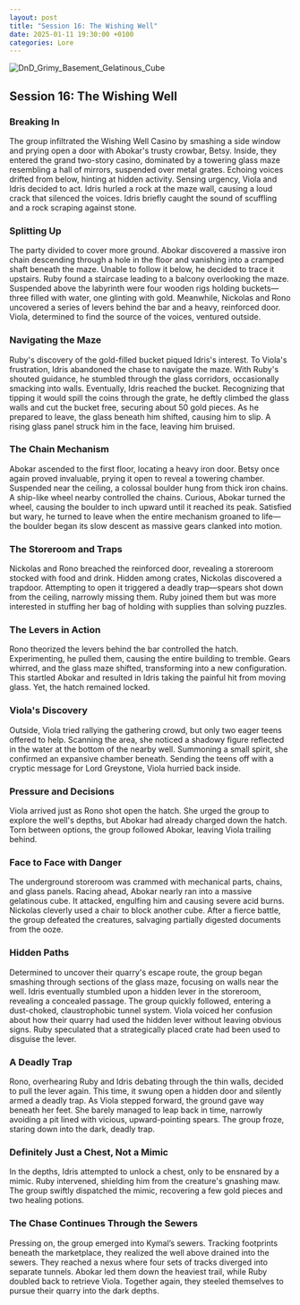 ```yaml
---
layout: post
title: "Session 16: The Wishing Well"
date: 2025-01-11 19:30:00 +0100
categories: Lore
---
```


![DnD_Grimy_Basement_Gelatinous_Cube](https://github.com/user-attachments/assets/b1560dab-9b88-44f8-927d-816ca2b7670d)

## **Session 16: The Wishing Well**

### **Breaking In**

The group infiltrated the Wishing Well Casino by smashing a side window and prying open a door with Abokar's trusty crowbar, Betsy. Inside, they entered the grand two-story casino, dominated by a towering glass maze resembling a hall of mirrors, suspended over metal grates. Echoing voices drifted from below, hinting at hidden activity. Sensing urgency, Viola and Idris decided to act. Idris hurled a rock at the maze wall, causing a loud crack that silenced the voices. Idris briefly caught the sound of scuffling and a rock scraping against stone.

### **Splitting Up**

The party divided to cover more ground. Abokar discovered a massive iron chain descending through a hole in the floor and vanishing into a cramped shaft beneath the maze. Unable to follow it below, he decided to trace it upstairs. Ruby found a staircase leading to a balcony overlooking the maze. Suspended above the labyrinth were four wooden rigs holding buckets—three filled with water, one glinting with gold. Meanwhile, Nickolas and Rono uncovered a series of levers behind the bar and a heavy, reinforced door. Viola, determined to find the source of the voices, ventured outside.

### **Navigating the Maze**

Ruby's discovery of the gold-filled bucket piqued Idris's interest. To Viola's frustration, Idris abandoned the chase to navigate the maze. With Ruby's shouted guidance, he stumbled through the glass corridors, occasionally smacking into walls. Eventually, Idris reached the bucket. Recognizing that tipping it would spill the coins through the grate, he deftly climbed the glass walls and cut the bucket free, securing about 50 gold pieces. As he prepared to leave, the glass beneath him shifted, causing him to slip. A rising glass panel struck him in the face, leaving him bruised.

### **The Chain Mechanism**

Abokar ascended to the first floor, locating a heavy iron door. Betsy once again proved invaluable, prying it open to reveal a towering chamber. Suspended near the ceiling, a colossal boulder hung from thick iron chains. A ship-like wheel nearby controlled the chains. Curious, Abokar turned the wheel, causing the boulder to inch upward until it reached its peak. Satisfied but wary, he turned to leave when the entire mechanism groaned to life—the boulder began its slow descent as massive gears clanked into motion.

### **The Storeroom and Traps**

Nickolas and Rono breached the reinforced door, revealing a storeroom stocked with food and drink. Hidden among crates, Nickolas discovered a trapdoor. Attempting to open it triggered a deadly trap—spears shot down from the ceiling, narrowly missing them. Ruby joined them but was more interested in stuffing her bag of holding with supplies than solving puzzles.

### **The Levers in Action**

Rono theorized the levers behind the bar controlled the hatch. Experimenting, he pulled them, causing the entire building to tremble. Gears whirred, and the glass maze shifted, transforming into a new configuration. This startled Abokar and resulted in Idris taking the painful hit from moving glass. Yet, the hatch remained locked.

### **Viola's Discovery**

Outside, Viola tried rallying the gathering crowd, but only two eager teens offered to help. Scanning the area, she noticed a shadowy figure reflected in the water at the bottom of the nearby well. Summoning a small spirit, she confirmed an expansive chamber beneath. Sending the teens off with a cryptic message for Lord Greystone, Viola hurried back inside.

### **Pressure and Decisions**

Viola arrived just as Rono shot open the hatch. She urged the group to explore the well's depths, but Abokar had already charged down the hatch. Torn between options, the group followed Abokar, leaving Viola trailing behind.

### **Face to Face with Danger**

The underground storeroom was crammed with mechanical parts, chains, and glass panels. Racing ahead, Abokar nearly ran into a massive gelatinous cube. It attacked, engulfing him and causing severe acid burns. Nickolas cleverly used a chair to block another cube. After a fierce battle, the group defeated the creatures, salvaging partially digested documents from the ooze.

### **Hidden Paths**

Determined to uncover their quarry's escape route, the group began smashing through sections of the glass maze, focusing on walls near the well. Idris eventually stumbled upon a hidden lever in the storeroom, revealing a concealed passage. The group quickly followed, entering a dust-choked, claustrophobic tunnel system. Viola voiced her confusion about how their quarry had used the hidden lever without leaving obvious signs. Ruby speculated that a strategically placed crate had been used to disguise the lever.

### **A Deadly Trap**

Rono, overhearing Ruby and Idris debating through the thin walls, decided to pull the lever again. This time, it swung open a hidden door and silently armed a deadly trap. As Viola stepped forward, the ground gave way beneath her feet. She barely managed to leap back in time, narrowly avoiding a pit lined with vicious, upward-pointing spears. The group froze, staring down into the dark, deadly trap.

### **Definitely Just a Chest, Not a Mimic**

In the depths, Idris attempted to unlock a chest, only to be ensnared by a mimic. Ruby intervened, shielding him from the creature's gnashing maw. The group swiftly dispatched the mimic, recovering a few gold pieces and two healing potions.

### **The Chase Continues Through the Sewers**

Pressing on, the group emerged into Kymal’s sewers. Tracking footprints beneath the marketplace, they realized the well above drained into the sewers. They reached a nexus where four sets of tracks diverged into separate tunnels. Abokar led them down the heaviest trail, while Ruby doubled back to retrieve Viola. Together again, they steeled themselves to pursue their quarry into the dark depths.
